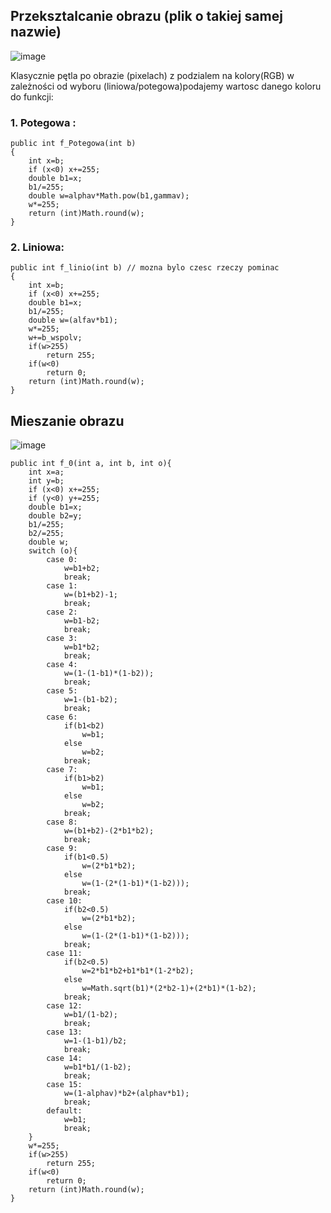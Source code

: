 ## Przeksztalcanie obrazu (plik o takiej samej nazwie)
![image](https://user-images.githubusercontent.com/38810840/113569573-08232c80-9613-11eb-886e-21cab6118e4c.png)

Klasycznie pętla po obrazie (pixelach) z podzialem na kolory(RGB) w zależności od wyboru (liniowa/potegowa)podajemy wartosc danego koloru do funkcji:

### 1. Potegowa :

    public int f_Potegowa(int b)
    {
        int x=b;
        if (x<0) x+=255;
        double b1=x;
        b1/=255;
        double w=alphav*Math.pow(b1,gammav);
        w*=255;
        return (int)Math.round(w);
    }

### 2. Liniowa:

    public int f_linio(int b) // mozna bylo czesc rzeczy pominac
    {
        int x=b;
        if (x<0) x+=255;
        double b1=x;
        b1/=255;
        double w=(alfav*b1);
        w*=255;
        w+=b_wspolv;
        if(w>255)
            return 255;
        if(w<0)
            return 0;
        return (int)Math.round(w);
    }
    
## Mieszanie obrazu    
![image](https://user-images.githubusercontent.com/38810840/113571521-d3b16f80-9616-11eb-9a22-30d63a808ce5.png)


    public int f_0(int a, int b, int o){
        int x=a;
        int y=b;
        if (x<0) x+=255;
        if (y<0) y+=255;
        double b1=x;
        double b2=y;
        b1/=255;
        b2/=255;
        double w;
        switch (o){
            case 0:
                w=b1+b2;
                break;
            case 1:
                w=(b1+b2)-1;
                break;
            case 2:
                w=b1-b2;
                break;
            case 3:
                w=b1*b2;
                break;
            case 4:
                w=(1-(1-b1)*(1-b2));
                break;
            case 5:
                w=1-(b1-b2);
                break;
            case 6:
                if(b1<b2)
                    w=b1;
                else
                    w=b2;
                break;
            case 7:
                if(b1>b2)
                    w=b1;
                else
                    w=b2;
                break;
            case 8:
                w=(b1+b2)-(2*b1*b2);
                break;
            case 9:
                if(b1<0.5)
                    w=(2*b1*b2);
                else
                    w=(1-(2*(1-b1)*(1-b2)));
                break;
            case 10:
                if(b2<0.5)
                    w=(2*b1*b2);
                else
                    w=(1-(2*(1-b1)*(1-b2)));
                break;
            case 11:
                if(b2<0.5)
                    w=2*b1*b2+b1*b1*(1-2*b2);
                else
                    w=Math.sqrt(b1)*(2*b2-1)+(2*b1)*(1-b2);
                break;
            case 12:
                w=b1/(1-b2);
                break;
            case 13:
                w=1-(1-b1)/b2;
                break;
            case 14:
                w=b1*b1/(1-b2);
                break;
            case 15:
                w=(1-alphav)*b2+(alphav*b1);
                break;
            default:
                w=b1;
                break;
        }
        w*=255;
        if(w>255)
            return 255;
        if(w<0)
            return 0;
        return (int)Math.round(w);
    }
